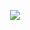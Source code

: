 <p align="center">
  <img src="https://capsule-render.vercel.app/api?type=waving&height=100&color=gradient&text=Hello%20Everyone!&section=header&textBg=false&reversal=false&animation=fadeIn"/>
</p>
<!--
**fjreii/fjreii** is a ✨ _special_ ✨ repository because its `README.md` (this file) appears on your GitHub profile.

Here are some ideas to get you started:

- 🔭 I’m currently working on ...
- 🌱 I’m currently learning ...
- 👯 I’m looking to collaborate on ...
- 🤔 I’m looking for help with ...
- 💬 Ask me about ...
- 📫 How to reach me: ...
- 😄 Pronouns: ...
- ⚡ Fun fact: ...
-->
